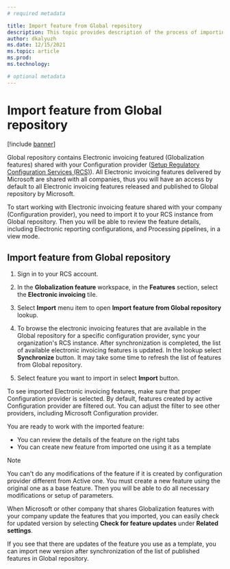 ```yaml
---
# required metadata

title: Import feature from Global repository
description: This topic provides description of the process of importing Globalization features from Global repo.
author: dkalyuzh
ms.date: 12/15/2021
ms.topic: article
ms.prod: 
ms.technology: 

# optional metadata
---
```


# Import feature from Global repository

[!include [banner](../includes/banner.md)]


Global repository contains Electronic invoicing featured (Globalization features) shared with your Configuration provider ([Setup Regulatory Configuration Services (RCS)](e-inv_tut-setup-electronic-invoicing_setup-RC.md)). All Electronic invoicing features delivered by Microsoft are shared with all companies, thus you will have an access by default to all Electronic invoicing features released and published to Global repository by Microsoft.

To start working with Electronic invoicing feature shared with your company (Configuration provider), you need to import it to your RCS instance from Global repository. Then you will be able to review the feature details, including Electronic reporting configurations, and Processing pipelines, in a view mode.


## Import feature from Global repository
  1. Sign in to your RCS account.
  2. In the **Globalization feature** workspace, in the **Features** section, select the **Electronic invoicing** tile.
  3. Select **Import** menu item to open **Import feature from Global repository** lookup.
  4. To browse the electronic invoicing features that are available in the Global repository for a specific configuration provider, sync your organization's RCS instance. After synchronization is completed, the list of available electronic invoicing features is updated. In the lookup select **Synchronize** button. It may take some time to refresh the list of features from Global repository.

  
  5. Select feature you want to import in select **Import** button.

To see imported Electronic invoicing features, make sure that proper Configuration provider is selected. By default, features created by active Configuration provider are filtered out. You can adjust the filter to see other providers, including Microsoft Configuration provider.

	

You are ready to work with the imported feature:
  - You can review the details of the feature on the right tabs
  - You can create new feature from imported one using it as a template

> [!NOTE]
> You can't do any modifications of the feature if it is created by configuration provider different from Active one. You must create a new feature using the original one as a base feature. Then you will be able to do all necessary modifications or setup of parameters.
	
	
When Microsoft or other company that shares Globalization features with your company update the features that you imported, you can easily check for updated version by selecting **Check for feature updates** under **Related settings**.



If you see that there are updates of the feature you use as a template, you can import new version after synchronization of the  list of published features in Global repository.

